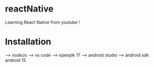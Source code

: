 # reactNative

Learning React Native from youtube !

# Installation

--> nodeJs
--> vs code
--> openjdk 17
--> android studio
--> android sdk android 15
